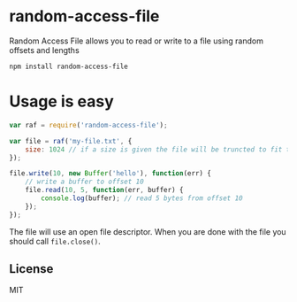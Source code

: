# random-access-file

Random Access File allows you to read or write to a file using random offsets and lengths

	npm install random-access-file

# Usage is easy

``` js
var raf = require('random-access-file');

var file = raf('my-file.txt', {
	size: 1024 // if a size is given the file will be truncted to fit this size
});

file.write(10, new Buffer('hello'), function(err) {
	// write a buffer to offset 10
	file.read(10, 5, function(err, buffer) {
		console.log(buffer); // read 5 bytes from offset 10
	});
});
```

The file will use an open file descriptor.
When you are done with the file you should call `file.close()`.

## License

MIT